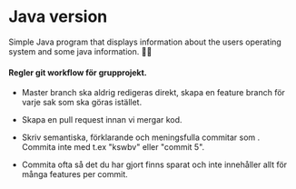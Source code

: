 # Java version

Simple Java program that displays information about the users operating system and some java information.
:man_technologist:

#### Regler git workflow för grupprojekt.

* Master branch ska aldrig redigeras direkt, skapa en feature branch för varje sak som ska göras istället.

* Skapa en pull request innan vi mergar kod.

* Skriv semantiska, förklarande och meningsfulla commitar som . Commita inte med t.ex "kswbv" eller "commit 5".

* Commita ofta så det du har gjort finns sparat och inte innehåller allt för många features per commit. 
